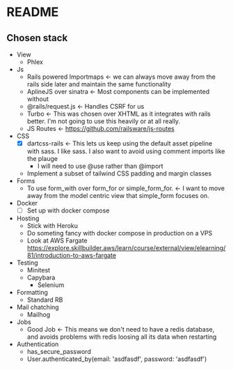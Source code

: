 # README

## Chosen stack

- View
  - Phlex
- Js
  - Rails powered Importmaps <- we can always move away from the rails side later and maintain the same functionality
  - AplineJS over sinatra <- Most components can be implemented without
  - @rails/request.js <- Handles CSRF for us
  - Turbo <- This was chosen over XHTML as it integrates with rails better. I'm not going to use this heavily or at
    all really.
  - JS Routes <- https://github.com/railsware/js-routes
- CSS
  - [x] dartcss-rails <- This lets us keep using the default asset pipeline with sass. I like sass. I also want to
        avoid using comment imports like the plauge
    - I will need to use @use rather than @import
  - Implement a subset of tailwind CSS padding and margin classes
- Forms
  - To use form_with over form_for or simple_form_for. <- I want to move away from the model centric view that
    simple_form focuses on.
- Docker
  - [ ] Set up with docker compose
- Hosting
  - Stick with Heroku
  - Do someting fancy with docker compose in production on a VPS
  - Look at AWS Fargate https://explore.skillbuilder.aws/learn/course/external/view/elearning/81/introduction-to-aws-fargate
- Testing
  - Minitest
  - Capybara
    - Selenium
- Formatting
  - Standard RB
- Mail chatching
  - Mailhog
- Jobs
  - Good Job <- This means we don't need to have a redis database, and avoids problems with redis loosing all its data
      when restarting
- Authentication
  - has_secure_password
  - User.authenticated_by(email: 'asdfasdf', password: 'asdfasdf')
